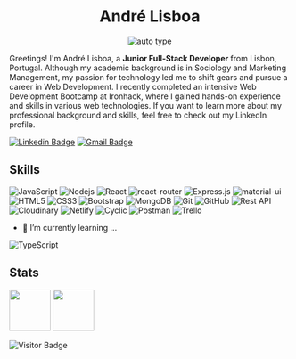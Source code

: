 
### <h1 align="center">&emsp;André Lisboa&emsp;</h1>

<p align="center">
    <img alt="auto type" src="https://readme-typing-svg.herokuapp.com/?lines=Full-Stack+Developer&font=Fira%20Code&color=%44AA99&center=true&width=280&height=50">
</p>

Greetings! I'm André Lisboa, a **Junior Full-Stack Developer** from Lisbon, Portugal. Although my academic background is in Sociology and Marketing Management, my passion for technology led me to shift gears and pursue a career in Web Development. I recently completed an intensive Web Development Bootcamp at Ironhack, where I gained hands-on experience and skills in various web technologies. If you want to learn more about my professional background and skills, feel free to check out my LinkedIn profile.

[![Linkedin Badge](https://img.shields.io/badge/-andrelisboapt-blue?style=flat&logo=Linkedin&logoColor=white&link=https://www.linkedin.com/in/andrelisboapt/)](https://www.linkedin.com/in/andrelisboapt/)
[![Gmail Badge](https://img.shields.io/badge/-andremeirelespt@gmail.com-c14438?style=flat&logo=Gmail&logoColor=white&link=mailto:andremeirelespt@gmail.com)](mailto:andremeirelespt@gmail.com)





## Skills

![JavaScript](https://img.shields.io/badge/-JavaScript-black?style=flat&logo=javascript)
![Nodejs](https://img.shields.io/badge/-Nodejs-6DA55F?style=flat&logo=Node.js&logoColor=white)
![React](https://img.shields.io/badge/-React-black?style=flat&logo=react)
![react-router](https://img.shields.io/badge/React_Router-CA4245?style=flat&logo=react-router&logoColor=white)
![Express.js](https://img.shields.io/badge/Express.js-%23404d59.svg?style=flat&logo=express&logoColor=%2361DAFB)
![material-ui](https://img.shields.io/badge/Material_UI-0081CB?style=flat&logo=mui&logoColor=white)
![HTML5](https://img.shields.io/badge/-HTML5-E34F26?style=flat&logo=html5&logoColor=white)
![CSS3](https://img.shields.io/badge/-CSS3-1572B6?style=flat&logo=css3)
![Bootstrap](https://img.shields.io/badge/-Bootstrap-563D7C?style=flat&logo=bootstrap&logoColor=white)
![MongoDB](https://img.shields.io/badge/-MongoDB-234ea94b?style=flat&logo=mongodb&logoColor=white)
![Git](https://img.shields.io/badge/-Git-%23F05033?style=flat&logo=git&logoColor=white)
![GitHub](https://img.shields.io/badge/-GitHub-181717?style=flat&logo=github)
![Rest API](https://img.shields.io/badge/-RestAPI-2287c9?style=flat&logo=cyclic&logoColor=white)
![Cloudinary](https://img.shields.io/badge/-Cloudinary-2287c9?style=flat&logo=cloudinary&logoColor=white)
![Netlify](https://img.shields.io/badge/Netlify-%23000000.svg?style=flat&logo=netlify&logoColor=#00C7B7)
![Cyclic](https://img.shields.io/badge/-Cyclic-2287c9?style=flat&logo=cyclic&logoColor=white)
![Postman](https://img.shields.io/badge/Postman-FF6C37?style=flat&logo=postman&logoColor=white)
![Trello](https://img.shields.io/badge/Trello-%23026AA7.svg?style=flat&logo=Trello&logoColor=white)

- 🚀 I’m currently learning ...

![TypeScript](https://img.shields.io/badge/Typescript-%23007ACC.svg?style=for-the-badge&logo=typescript&logoColor=white)



## Stats
<div>

<img height="74px" src="https://github-readme-stats.vercel.app/api/top-langs/?username=andrelisboapt&layout=compact&langs_count=7&theme=dark"/>


<img height="74px" src="https://github-readme-stats.vercel.app/api?username=andrelisboapt&show_icons=true&theme=dark&include_all_commits=true&count_private=true"/>
</div> 
  

![Visitor Badge](https://visitor-badge.laobi.icu/badge?page_id=andrelisboapt)































<!--
**andrelisboapt/andrelisboapt** is a ✨ _special_ ✨ repository because its `README.md` (this file) appears on your GitHub profile.

Here are some ideas to get you started:

- 🔭 I’m currently working on ...
- 🌱 I’m currently learning ...
- 👯 I’m looking to collaborate on ...
- 🤔 I’m looking for help with ...
- 💬 Ask me about ...
- 📫 How to reach me: ...
- 😄 Pronouns: ...
- ⚡ Fun fact: ...
-->
